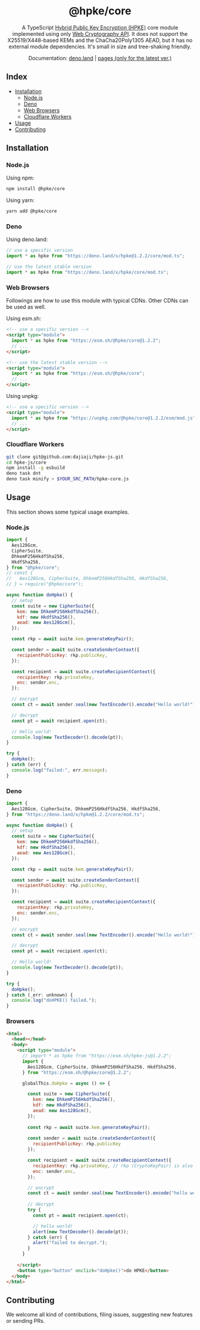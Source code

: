 <h1 align="center">@hpke/core</h1>

<div align="center">
A TypeScript <a href="https://datatracker.ietf.org/doc/html/rfc9180">Hybrid Public Key Encryption (HPKE)</a> core module implemented using only <a href="https://www.w3.org/TR/WebCryptoAPI/">Web Cryptography API</a>. It does not support the X25519/X448-based KEMs and the ChaCha20Poly1305 AEAD, but it has no external module dependencies. It's small in size and tree-shaking friendly.</div>
<p></p>

<div align="center">

Documentation:
[deno.land](https://doc.deno.land/https://deno.land/x/hpke/core/mod.ts) |
[pages (only for the latest ver.)](https://dajiaji.github.io/hpke-js/core/docs/)

</div>

## Index

- [Installation](#installation)
  - [Node.js](#nodejs)
  - [Deno](#deno)
  - [Web Browsers](#web-browsers)
  - [Cloudflare Workers](#cloudflare-workers)
- [Usage](#usage)
- [Contributing](#contributing)

## Installation

### Node.js

Using npm:

```sh
npm install @hpke/core
```

Using yarn:

```sh
yarn add @hpke/core
```

### Deno

Using deno.land:

```js
// use a specific version
import * as hpke from "https://deno.land/x/hpke@1.2.2/core/mod.ts";

// use the latest stable version
import * as hpke from "https://deno.land/x/hpke/core/mod.ts";
```

### Web Browsers

Followings are how to use this module with typical CDNs. Other CDNs can be used
as well.

Using esm.sh:

```html
<!-- use a specific version -->
<script type="module">
  import * as hpke from "https://esm.sh/@hpke/core@1.2.2";
  // ...
</script>

<!-- use the latest stable version -->
<script type="module">
  import * as hpke from "https://esm.sh/@hpke/core";
  // ...
</script>
```

Using unpkg:

```html
<!-- use a specific version -->
<script type="module">
  import * as hpke from "https://unpkg.com/@hpke/core@1.2.2/esm/mod.js";
  // ...
</script>
```

### Cloudflare Workers

```sh
git clone git@github.com:dajiaji/hpke-js.git
cd hpke-js/core
npm install -g esbuild
deno task dnt
deno task minify > $YOUR_SRC_PATH/hpke-core.js
```

## Usage

This section shows some typical usage examples.

### Node.js

```js
import {
  Aes128Gcm,
  CipherSuite,
  DhkemP256HkdfSha256,
  HkdfSha256,
} from "@hpke/core";
// const {
//   Aes128Gcm, CipherSuite, DhkemP256HkdfSha256, HkdfSha256,
// } = require("@hpke/core");

async function doHpke() {
  // setup
  const suite = new CipherSuite({
    kem: new DhkemP256HkdfSha256(),
    kdf: new HkdfSha256(),
    aead: new Aes128Gcm(),
  });

  const rkp = await suite.kem.generateKeyPair();

  const sender = await suite.createSenderContext({
    recipientPublicKey: rkp.publicKey,
  });

  const recipient = await suite.createRecipientContext({
    recipientKey: rkp.privateKey,
    enc: sender.enc,
  });

  // encrypt
  const ct = await sender.seal(new TextEncoder().encode("Hello world!"));

  // decrypt
  const pt = await recipient.open(ct);

  // Hello world!
  console.log(new TextDecoder().decode(pt));
}

try {
  doHpke();
} catch (err) {
  console.log("failed:", err.message);
}
```

### Deno

```js
import {
  Aes128Gcm, CipherSuite, DhkemP256HkdfSha256, HkdfSha256,
} from "https://deno.land/x/hpke@1.2.2/core/mod.ts";

async function doHpke() {
  // setup
  const suite = new CipherSuite({
    kem: new DhkemP256HkdfSha256(),
    kdf: new HkdfSha256(),
    aead: new Aes128Gcm(),
  });

  const rkp = await suite.kem.generateKeyPair();

  const sender = await suite.createSenderContext({
    recipientPublicKey: rkp.publicKey,
  });

  const recipient = await suite.createRecipientContext({
    recipientKey: rkp.privateKey,
    enc: sender.enc,
  });

  // encrypt
  const ct = await sender.seal(new TextEncoder().encode("Hello world!"));

  // decrypt
  const pt = await recipient.open(ct);

  // Hello world!
  console.log(new TextDecoder().decode(pt));
}

try {
  doHpke();
} catch (_err: unknown) {
  console.log("doHPKE() failed.");
}
```

### Browsers

```html
<html>
  <head></head>
  <body>
    <script type="module">
      // import * as hpke from "https://esm.sh/hpke-js@1.2.2";
      import {
        Aes128Gcm, CipherSuite, DhkemP256HkdfSha256, HkdfSha256,
      } from "https://esm.sh/@hpke/core@1.2.2";

      globalThis.doHpke = async () => {

        const suite = new CipherSuite({
          kem: new DhkemP256HkdfSha256(),
          kdf: new HkdfSha256(),
          aead: new Aes128Gcm(),
        });
 
        const rkp = await suite.kem.generateKeyPair();
      
        const sender = await suite.createSenderContext({
          recipientPublicKey: rkp.publicKey
        });

        const recipient = await suite.createRecipientContext({
          recipientKey: rkp.privateKey, // rkp (CryptoKeyPair) is also acceptable.
          enc: sender.enc,
        });

        // encrypt
        const ct = await sender.seal(new TextEncoder().encode("hello world!"));
      
        // decrypt
        try {
          const pt = await recipient.open(ct);

          // hello world!
          alert(new TextDecoder().decode(pt));
        } catch (err) {
          alert("failed to decrypt.");
        }
      }
      
    </script>
    <button type="button" onclick="doHpke()">do HPKE</button>
  </body>
</html>
```

## Contributing

We welcome all kind of contributions, filing issues, suggesting new features or
sending PRs.
